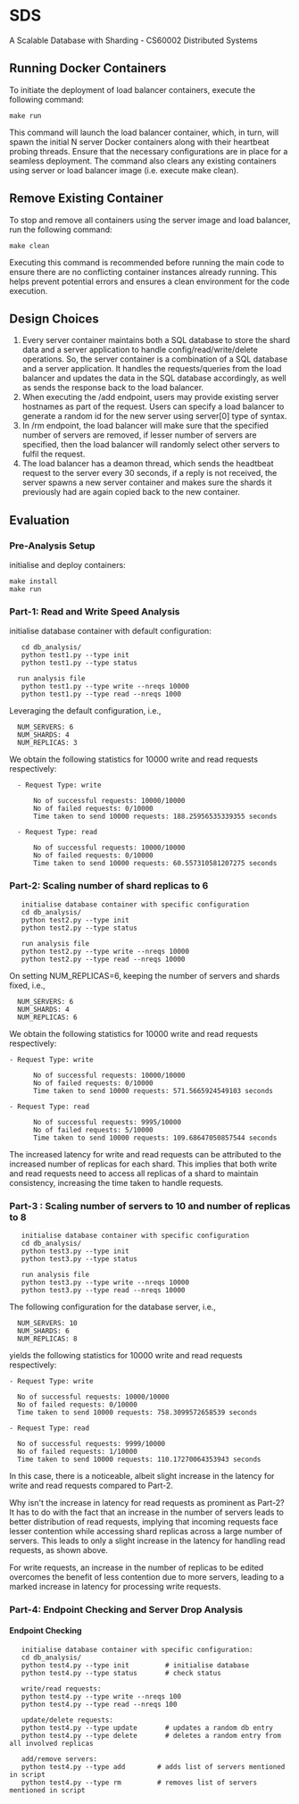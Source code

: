 # SDS

A Scalable Database with Sharding - CS60002 Distributed Systems

## Running Docker Containers

To initiate the deployment of load balancer containers, execute the following command:
```
make run
```
This command will launch the load balancer container, which, in turn, will spawn the initial N server Docker containers along with their heartbeat probing threads. Ensure that the necessary configurations are in place for a seamless deployment. The command also clears any existing containers using server or load balancer image (i.e. execute make clean).

## Remove Existing Container

To stop and remove all containers using the server image and load balancer, run the following command:
```
make clean
```
Executing this command is recommended before running the main code to ensure there are no conflicting container instances already running. This helps prevent potential errors and ensures a clean environment for the code execution.

## Design Choices

1. Every server container maintains both a SQL database to store the shard data and a server application to handle config/read/write/delete operations. So, the server container is a combination of a SQL database and a server application. It handles the requests/queries from the load balancer and updates the data in the SQL database accordingly, as well as sends the response back to the load balancer.
2. When executing the /add endpoint, users may provide existing server hostnames as part of the request. Users can specify a load balancer to generate a random id for the new server using server[0] type of syntax.
3. In /rm endpoint, the load balancer will make sure that the specified number of servers are removed, if lesser number of servers are specified, then the load balancer will randomly select other servers to fulfil the request.
4. The load balancer has a deamon thread, which sends the headtbeat request to the server every 30 seconds, if  a reply is not received, the server spawns a new server container and makes sure the shards it previously had are again copied back to the new container.

## Evaluation

### Pre-Analysis Setup

  initialise and deploy containers:
   ```
   make install
   make run
   ```
### Part-1: Read and Write Speed Analysis
  initialise database container with default configuration:
```
   cd db_analysis/
   python test1.py --type init
   python test1.py --type status

  run analysis file
   python test1.py --type write --nreqs 10000        
   python test1.py --type read --nreqs 1000
```
Leveraging the default configuration, i.e.,
```
  NUM_SERVERS: 6
  NUM_SHARDS: 4
  NUM_REPLICAS: 3
```
We obtain the following statistics for 10000 write and read requests respectively:
```
  - Request Type: write

      No of successful requests: 10000/10000
      No of failed requests: 0/10000
      Time taken to send 10000 requests: 188.25956535339355 seconds

  - Request Type: read

      No of successful requests: 10000/10000
      No of failed requests: 0/10000
      Time taken to send 10000 requests: 60.557310581207275 seconds
```
### Part-2: Scaling number of shard replicas to 6
```
   initialise database container with specific configuration
   cd db_analysis/
   python test2.py --type init         
   python test2.py --type status       

   run analysis file
   python test2.py --type write --nreqs 10000        
   python test2.py --type read --nreqs 10000
```

On setting NUM_REPLICAS=6, keeping the number of servers and shards fixed, i.e.,
```
  NUM_SERVERS: 6
  NUM_SHARDS: 4
  NUM_REPLICAS: 6
```
We obtain the following statistics for 10000 write and read requests respectively:
```
- Request Type: write

      No of successful requests: 10000/10000
      No of failed requests: 0/10000
      Time taken to send 10000 requests: 571.5665924549103 seconds

- Request Type: read

      No of successful requests: 9995/10000
      No of failed requests: 5/10000
      Time taken to send 10000 requests: 109.68647050857544 seconds
```
The increased latency for write and read requests can be attributed to the increased number of replicas for each shard. This implies that both write and read requests need to access all replicas of a shard to maintain consistency, increasing the time taken to handle requests.
### Part-3 : Scaling number of servers to 10 and number of replicas to 8
```
   initialise database container with specific configuration
   cd db_analysis/
   python test3.py --type init        
   python test3.py --type status       

   run analysis file
   python test3.py --type write --nreqs 10000        
   python test3.py --type read --nreqs 10000
   ```
The following configuration for the database server, i.e.,
```
  NUM_SERVERS: 10
  NUM_SHARDS: 6
  NUM_REPLICAS: 8
```
yields the following statistics for 10000 write and read requests respectively:
```
- Request Type: write

  No of successful requests: 10000/10000
  No of failed requests: 0/10000
  Time taken to send 10000 requests: 758.3099572658539 seconds

- Request Type: read

  No of successful requests: 9999/10000
  No of failed requests: 1/10000
  Time taken to send 10000 requests: 110.17270064353943 seconds
```
In this case, there is a noticeable, albeit slight increase in the latency for write and read requests compared to Part-2.

Why isn't the increase in latency for read requests as prominent as Part-2? It has to do with the fact that an increase in the number of servers leads to better distribution of read requests, implying that incoming requests face lesser contention while accessing shard replicas across a large number of servers. This leads to only a slight increase in the latency for handling read requests, as shown above.

For write requests, an increase in the number of replicas to be edited overcomes the benefit of less contention due to more servers, leading to a marked increase in latency for processing write requests.

### Part-4: Endpoint Checking and Server Drop Analysis
#### Endpoint Checking
```
   initialise database container with specific configuration:
   cd db_analysis/
   python test4.py --type init         # initialise database
   python test4.py --type status       # check status

   write/read requests:
   python test4.py --type write --nreqs 100        
   python test4.py --type read --nreqs 100

   update/delete requests:
   python test4.py --type update       # updates a random db entry
   python test4.py --type delete       # deletes a random entry from all involved replicas

   add/remove servers:
   python test4.py --type add        # adds list of servers mentioned in script
   python test4.py --type rm         # removes list of servers mentioned in script
```

